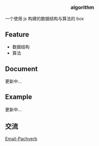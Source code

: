 <h3 align="center">algorithm</h3>

一个使用 js 构建的数据结构与算法的 box

## Feature

- 数据结构
- 算法

## Document
更新中...

## Example
更新中...

## 交流

[Email-Pachverb](1506262681@qq.com)
